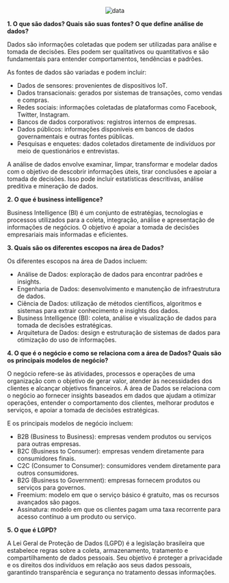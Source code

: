 <p align="center">
  <img src="https://github.com/yasmindematos/Analise-de-Dados/assets/98225965/886eb602-610f-4d5d-8be1-bcfc7cdb7015" alt="data">
</p>

**1. O que são dados? Quais são suas fontes? O que define análise de dados?**

Dados são informações coletadas que podem ser utilizadas para análise e tomada de decisões. Eles podem ser qualitativos ou quantitativos e são fundamentais para entender comportamentos, tendências e padrões.

As fontes de dados são variadas e podem incluir:
- Dados de sensores: provenientes de dispositivos IoT.
- Dados transacionais: gerados por sistemas de transações, como vendas e compras.
- Redes sociais: informações coletadas de plataformas como Facebook, Twitter, Instagram.
- Bancos de dados corporativos: registros internos de empresas.
- Dados públicos: informações disponíveis em bancos de dados governamentais e outras fontes públicas.
- Pesquisas e enquetes: dados coletados diretamente de indivíduos por meio de questionários e entrevistas.

A análise de dados envolve examinar, limpar, transformar e modelar dados com o objetivo de descobrir informações úteis, tirar conclusões e apoiar a tomada de decisões. Isso pode incluir estatísticas descritivas, análise preditiva e mineração de dados.

**2. O que é business intelligence?**

Business Intelligence (BI) é um conjunto de estratégias, tecnologias e processos utilizados para a coleta, integração, análise e apresentação de informações de negócios. O objetivo é apoiar a tomada de decisões empresariais mais informadas e eficientes.

**3. Quais são os diferentes escopos na área de Dados?**

Os diferentes escopos na área de Dados incluem:

- Análise de Dados: exploração de dados para encontrar padrões e insights.
- Engenharia de Dados: desenvolvimento e manutenção de infraestrutura de dados.
- Ciência de Dados: utilização de métodos científicos, algoritmos e sistemas para extrair conhecimento e insights dos dados.
- Business Intelligence (BI): coleta, análise e visualização de dados para tomada de decisões estratégicas.
- Arquitetura de Dados: design e estruturação de sistemas de dados para otimização do uso de informações.

**4. O que é o negócio e como se relaciona com a área de Dados? Quais são os principais modelos de negócio?**

O negócio refere-se às atividades, processos e operações de uma organização com o objetivo de gerar valor, atender às necessidades dos clientes e alcançar objetivos financeiros. A área de Dados se relaciona com o negócio ao fornecer insights baseados em dados que ajudam a otimizar operações, entender o comportamento dos clientes, melhorar produtos e serviços, e apoiar a tomada de decisões estratégicas.

E os principais modelos de negócio incluem:

- B2B (Business to Business): empresas vendem produtos ou serviços para outras empresas.
- B2C (Business to Consumer): empresas vendem diretamente para consumidores finais.
- C2C (Consumer to Consumer): consumidores vendem diretamente para outros consumidores.
- B2G (Business to Government): empresas fornecem produtos ou serviços para governos.
- Freemium: modelo em que o serviço básico é gratuito, mas os recursos avançados são pagos.
- Assinatura: modelo em que os clientes pagam uma taxa recorrente para acesso contínuo a um produto ou serviço.

**5. O que é LGPD?**

A Lei Geral de Proteção de Dados (LGPD) é a legislação brasileira que estabelece regras sobre a coleta, armazenamento, tratamento e compartilhamento de dados pessoais. Seu objetivo é proteger a privacidade e os direitos dos indivíduos em relação aos seus dados pessoais, garantindo transparência e segurança no tratamento dessas informações.


